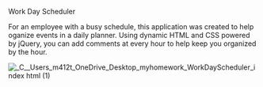 Work Day Scheduler

For an employee with a busy schedule, this application was created to help oganize events in a daily planner. Using dynamic HTML and CSS powered by jQuery, you can add comments at every hour to help keep you organized by the hour.

![_C__Users_m412t_OneDrive_Desktop_myhomework_WorkDayScheduler_index html (1)](https://user-images.githubusercontent.com/82292712/120426095-0e910480-c335-11eb-8858-317e1804b0f8.png)
